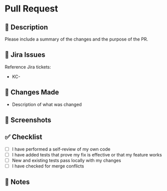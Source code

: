 # Pull Request

## 📝 Description

Please include a summary of the changes and the purpose of the PR.

## 🎫 Jira Issues

Reference Jira tickets:

- KC-

## 🔧 Changes Made

- Description of what was changed

## 📸 Screenshots

<!-- Add screenshots if UI changes -->

## ✅ Checklist

- [ ] I have performed a self-review of my own code
- [ ] I have added tests that prove my fix is effective or that my feature works
- [ ] New and existing tests pass locally with my changes
- [ ] I have checked for merge conflicts

## 📌 Notes

<!-- Additional context or deployment notes -->
